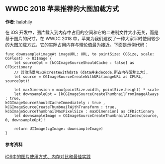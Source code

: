 ## WWDC 2018 苹果推荐的大图加载方式

**作者**: [halohily](https://weibo.com/halohily)

在 iOS 开发中，图片载入到内存中占用的空间和它的二进制文件大小无关，而是基于图片的尺寸。在 WWDC 2018 中，苹果为我们建议了一种大家平时使用较少的大图加载方式，它的实际占用内存与理论值最为接近。下面是示例代码：

```objc
func downsample(imageAt imageURL: URL, to pointSize: CGSize, scale: CGFloat) -> UIImage {
	let sourceOpt = [kCGImageSourceShouldCache : false] as CFDictionary
	// 其他场景可以用createwithdata (data并未decode,所占内存没那么大),
	let source = CGImageSourceCreateWithURL(imageURL as CFURL, sourceOpt)!

	let maxDimension = max(pointSize.width, pointSize.height) * scale
	let downsampleOpt = [kCGImageSourceCreateThumbnailFromImageAlways : true,
kCGImageSourceShouldCacheImmediately : true ,
kCGImageSourceCreateThumbnailWithTransform : true,
kCGImageSourceThumbnailMaxPixelSize : maxDimension] as CFDictionary
	let downsampleImage = CGImageSourceCreateThumbnailAtIndex(source, 0, downsampleOpt)!

	return UIImage(cgImage: downsampleImage)
}
```

#### 参考资料

[iOS中的图片使用方式、内存对比和最佳实践](https://juejin.im/post/5b2ddfa7e51d4553156be305)


